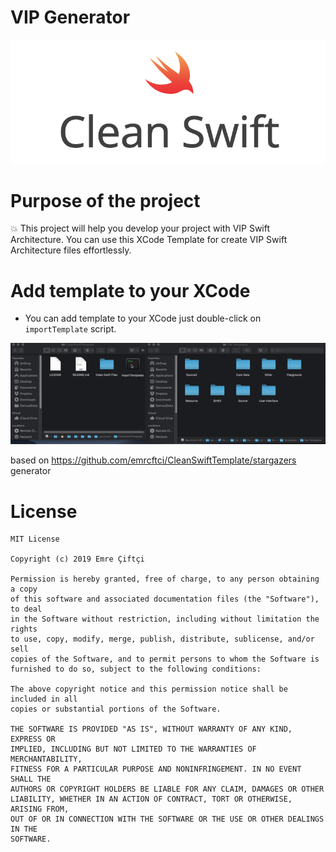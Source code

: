 # VIP Generator

<p align="center">
<img src="sources/clean-swift.png" />
</p>


Purpose of the project
======================

:boom: This project will help you develop your project with VIP Swift Architecture. You can use this XCode Template for create VIP Swift Architecture files effortlessly.


Add template to your XCode
======================

* You can add template to your XCode just double-click on `importTemplate` script.


<p align="center">
<img src="sources/tutorial.gif" />
</p>

based on https://github.com/emrcftci/CleanSwiftTemplate/stargazers generator

License
=======

```
MIT License

Copyright (c) 2019 Emre Çiftçi

Permission is hereby granted, free of charge, to any person obtaining a copy
of this software and associated documentation files (the "Software"), to deal
in the Software without restriction, including without limitation the rights
to use, copy, modify, merge, publish, distribute, sublicense, and/or sell
copies of the Software, and to permit persons to whom the Software is
furnished to do so, subject to the following conditions:

The above copyright notice and this permission notice shall be included in all
copies or substantial portions of the Software.

THE SOFTWARE IS PROVIDED "AS IS", WITHOUT WARRANTY OF ANY KIND, EXPRESS OR
IMPLIED, INCLUDING BUT NOT LIMITED TO THE WARRANTIES OF MERCHANTABILITY,
FITNESS FOR A PARTICULAR PURPOSE AND NONINFRINGEMENT. IN NO EVENT SHALL THE
AUTHORS OR COPYRIGHT HOLDERS BE LIABLE FOR ANY CLAIM, DAMAGES OR OTHER
LIABILITY, WHETHER IN AN ACTION OF CONTRACT, TORT OR OTHERWISE, ARISING FROM,
OUT OF OR IN CONNECTION WITH THE SOFTWARE OR THE USE OR OTHER DEALINGS IN THE
SOFTWARE.
```
